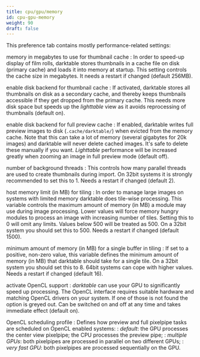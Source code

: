 ```yaml
---
title: cpu/gpu/memory
id: cpu-gpu-memory
weight: 90
draft: false
---
```


This preference tab contains mostly performance-related settings:

memory in megabytes to use for thumbnail cache
: In order to speed-up display of film rolls, darktable stores thumbnails in a cache file on disk (primary cache) and loads it into memory at startup. This setting controls the cache size in megabytes. It needs a restart if changed (default 256MB).

enable disk backend for thumbnail cache
: If activated, darktable stores all thumbnails on disk as a secondary cache, and thereby keeps thumbnails accessible if they get dropped from the primary cache. This needs more disk space but speeds up the _lighttable_ view as it avoids reprocessing of thumbnails (default on).

enable disk backend for full preview cache
: If enabled, darktable writes full preview images to disk (`.cache/darktable/`) when evicted from the memory cache. Note that this can take a lot of memory (several gigabytes for 20k images) and darktable will never delete cached images. It's safe to delete these manually if you want. _Lighttable_ performance will be increased greatly when zooming an image in full preview mode (default off).

number of background threads
: This controls how many parallel threads are used to create thumbnails during import. On 32bit systems it is strongly recommended to set this to 1. Needs a restart if changed (default 2).

host memory limit (in MB) for tiling
: In order to manage large images on systems with limited memory darktable does tile-wise processing. This variable controls the maximum amount of memory (in MB) a module may use during image processing. Lower values will force memory hungry modules to process an image with increasing number of tiles. Setting this to 0 will omit any limits. Values below 500 will be treated as 500. On a 32bit system you should set this to 500. Needs a restart if changed (default 1500).

minimum amount of memory (in MB) for a single buffer in tiling
: If set to a positive, non-zero value, this variable defines the minimum amount of memory (in MB) that darktable should take for a single tile. On a 32bit system you should set this to 8. 64bit systems can cope with higher values. Needs a restart if changed (default 16).

activate OpenCL support
: _darktable_ can use your GPU to significantly speed up processing. The OpenCL interface requires suitable hardware and matching OpenCL drivers on your system. If one of those is not found the option is greyed out. Can be switched on and off at any time and takes immediate effect (default on).

OpenCL scheduling profile
: Defines how preview and full pixelpipe tasks are scheduled on OpenCL enabled systems: 
: _default_: the GPU processes the center view pixelpipe; the CPU processes the preview pipe; 
: _multiple GPUs_: both pixelpipes are processed in parallel on two different GPUs; 
: _very fast GPU_: both pixelpipes are processed sequentially on the GPU. 

